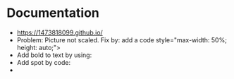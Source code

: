 # Documentation
- https://1473818099.github.io/
- Problem: Picture not scaled. Fix by: add a code style="max-width: 50%; height: auto;">
- Add bold to text by using: <b></b>
- Add spot by code: <li>